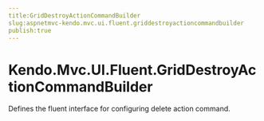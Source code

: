```yaml
---
title:GridDestroyActionCommandBuilder
slug:aspnetmvc-kendo.mvc.ui.fluent.griddestroyactioncommandbuilder
publish:true
---
```


# Kendo.Mvc.UI.Fluent.GridDestroyActionCommandBuilder

Defines the fluent interface for configuring delete action command.
